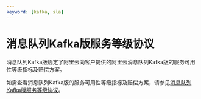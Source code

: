 ```yaml
---
keyword: [kafka, sla]
---
```


# 消息队列Kafka版服务等级协议

消息队列Kafka版规定了阿里云向客户提供的阿里云消息队列Kafka版的服务可用性等级指标及赔偿方案。

如需查看消息队列Kafka版的服务可用性等级指标及赔偿方案，请参见[消息队列Kafka版服务等级协议](https://www.alibabacloud.com/help/doc-detail/154152.htm)。

